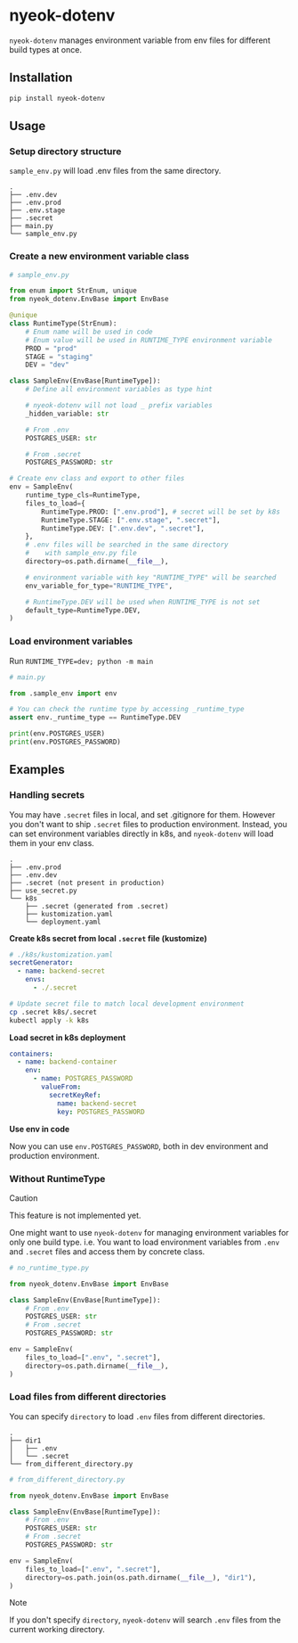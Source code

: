 # nyeok-dotenv

`nyeok-dotenv` manages environment variable from env files for different build types at once.

## Installation

```sh
pip install nyeok-dotenv
```

## Usage

### Setup directory structure

`sample_env.py` will load .env files from the same directory.

```
.
├── .env.dev
├── .env.prod
├── .env.stage
├── .secret
├── main.py
└── sample_env.py
```

### Create a new environment variable class

```py
# sample_env.py

from enum import StrEnum, unique
from nyeok_dotenv.EnvBase import EnvBase

@unique
class RuntimeType(StrEnum):
    # Enum name will be used in code
    # Enum value will be used in RUNTIME_TYPE environment variable
    PROD = "prod"
    STAGE = "staging"
    DEV = "dev"

class SampleEnv(EnvBase[RuntimeType]):
    # Define all environment variables as type hint

    # nyeok-dotenv will not load _ prefix variables
    _hidden_variable: str

    # From .env
    POSTGRES_USER: str

    # From .secret
    POSTGRES_PASSWORD: str

# Create env class and export to other files
env = SampleEnv(
    runtime_type_cls=RuntimeType,
    files_to_load={
        RuntimeType.PROD: [".env.prod"], # secret will be set by k8s
        RuntimeType.STAGE: [".env.stage", ".secret"],
        RuntimeType.DEV: [".env.dev", ".secret"],
    },
    # .env files will be searched in the same directory
    #    with sample_env.py file
    directory=os.path.dirname(__file__),

    # environment variable with key "RUNTIME_TYPE" will be searched
    env_variable_for_type="RUNTIME_TYPE",

    # RuntimeType.DEV will be used when RUNTIME_TYPE is not set
    default_type=RuntimeType.DEV,
)
```

### Load environment variables

Run `RUNTIME_TYPE=dev; python -m main`

```py
# main.py

from .sample_env import env

# You can check the runtime type by accessing _runtime_type
assert env._runtime_type == RuntimeType.DEV

print(env.POSTGRES_USER)
print(env.POSTGRES_PASSWORD)
```

## Examples

### Handling secrets

You may have `.secret` files in local, and set .gitignore for them.
However you don't want to ship `.secret` files to production environment.
Instead, you can set environment variables directly in k8s, and `nyeok-dotenv` will load them in your env class.

```
.
├── .env.prod
├── .env.dev
├── .secret (not present in production)
├── use_secret.py
└── k8s
    ├── .secret (generated from .secret)
    ├── kustomization.yaml
    └── deployment.yaml
```

**Create k8s secret from local `.secret` file (kustomize)**

```yaml
# ./k8s/kustomization.yaml
secretGenerator:
  - name: backend-secret
    envs:
      - ./.secret
```

```sh
# Update secret file to match local development environment
cp .secret k8s/.secret
kubectl apply -k k8s
```

**Load secret in k8s deployment**

```yaml
containers:
  - name: backend-container
    env:
      - name: POSTGRES_PASSWORD
        valueFrom:
          secretKeyRef:
            name: backend-secret
            key: POSTGRES_PASSWORD
```

**Use env in code**

Now you can use `env.POSTGRES_PASSWORD`, both in dev environment and production environment.

### Without RuntimeType

> [!CAUTION]
> This feature is not implemented yet.

One might want to use `nyeok-dotenv` for managing environment variables for only one build type.
i.e. You want to load environment variables from `.env` and `.secret` files and access them by concrete class.

```py
# no_runtime_type.py

from nyeok_dotenv.EnvBase import EnvBase

class SampleEnv(EnvBase[RuntimeType]):
    # From .env
    POSTGRES_USER: str
    # From .secret
    POSTGRES_PASSWORD: str

env = SampleEnv(
    files_to_load=[".env", ".secret"],
    directory=os.path.dirname(__file__),
)
```

### Load files from different directories

You can specify `directory` to load `.env` files from different directories.

```
.
├── dir1
│   ├── .env
│   └── .secret
└── from_different_directory.py
```

```py
# from_different_directory.py

from nyeok_dotenv.EnvBase import EnvBase

class SampleEnv(EnvBase[RuntimeType]):
    # From .env
    POSTGRES_USER: str
    # From .secret
    POSTGRES_PASSWORD: str

env = SampleEnv(
    files_to_load=[".env", ".secret"],
    directory=os.path.join(os.path.dirname(__file__), "dir1"),
)
```

> [!NOTE]  
> If you don't specify `directory`, `nyeok-dotenv` will search `.env` files from the current working directory.
